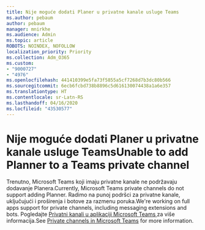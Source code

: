 ```yaml
---
title: Nije moguće dodati Planer u privatne kanale usluge Teams
ms.author: pebaum
author: pebaum
manager: mnirkhe
ms.audience: Admin
ms.topic: article
ROBOTS: NOINDEX, NOFOLLOW
localization_priority: Priority
ms.collection: Adm_O365
ms.custom:
- "9000727"
- "4976"
ms.openlocfilehash: 441410399e5fa73f5855a5cf7268d7b3dc80b566
ms.sourcegitcommit: 6ecb6fcbd738b8896c5d616130074438a1a6e357
ms.translationtype: HT
ms.contentlocale: sr-Latn-RS
ms.lasthandoff: 04/16/2020
ms.locfileid: "43530577"
---
```

# <a name="unable-to-add-planner-to-a-teams-private-channel"></a><span data-ttu-id="0bb6f-102">Nije moguće dodati Planer u privatne kanale usluge Teams</span><span class="sxs-lookup"><span data-stu-id="0bb6f-102">Unable to add Planner to a Teams private channel</span></span>

<span data-ttu-id="0bb6f-103">Trenutno, Microsoft Teams koji imaju privatne kanale ne podržavaju dodavanje Planera.</span><span class="sxs-lookup"><span data-stu-id="0bb6f-103">Currently, Microsoft Teams private channels do not support adding Planner.</span></span>  <span data-ttu-id="0bb6f-104">Radimo na punoj podršci za privatne kanale, uključujući i proširenja i botove za razmenu poruka.</span><span class="sxs-lookup"><span data-stu-id="0bb6f-104">We're working on full apps support for private channels, including messaging extensions and bots.</span></span> <span data-ttu-id="0bb6f-105">Pogledajte [Privatni kanali u aplikaciji Microsoft Teams ](https://docs.microsoft.com/microsoftteams/private-channels#what-you-need-to-know-about-private-channels)za više informacija.</span><span class="sxs-lookup"><span data-stu-id="0bb6f-105">See [Private channels in Microsoft Teams](https://docs.microsoft.com/microsoftteams/private-channels#what-you-need-to-know-about-private-channels) for more information.</span></span>
